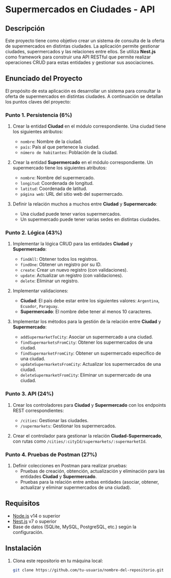 # Supermercados en Ciudades - API

## Descripción

Este proyecto tiene como objetivo crear un sistema de consulta de la oferta de supermercados en distintas ciudades. La aplicación permite gestionar ciudades, supermercados y las relaciones entre ellos. Se utiliza **Nest.js** como framework para construir una API RESTful que permite realizar operaciones CRUD para estas entidades y gestionar sus asociaciones.

## Enunciado del Proyecto

El propósito de esta aplicación es desarrollar un sistema para consultar la oferta de supermercados en distintas ciudades. A continuación se detallan los puntos claves del proyecto:

### Punto 1. Persistencia (6%)

1. Crear la entidad **Ciudad** en el módulo correspondiente. Una ciudad tiene los siguientes atributos:
   - `nombre`: Nombre de la ciudad.
   - `país`: País al que pertenece la ciudad.
   - `número de habitantes`: Población de la ciudad.

2. Crear la entidad **Supermercado** en el módulo correspondiente. Un supermercado tiene los siguientes atributos:
   - `nombre`: Nombre del supermercado.
   - `longitud`: Coordenada de longitud.
   - `latitud`: Coordenada de latitud.
   - `página web`: URL del sitio web del supermercado.

3. Definir la relación muchos a muchos entre **Ciudad** y **Supermercado**:
   - Una ciudad puede tener varios supermercados.
   - Un supermercado puede tener varias sedes en distintas ciudades.

### Punto 2. Lógica (43%)

1. Implementar la lógica CRUD para las entidades **Ciudad** y **Supermercado**:
   - `findAll`: Obtener todos los registros.
   - `findOne`: Obtener un registro por su ID.
   - `create`: Crear un nuevo registro (con validaciones).
   - `update`: Actualizar un registro (con validaciones).
   - `delete`: Eliminar un registro.

2. Implementar validaciones:
   - **Ciudad**: El país debe estar entre los siguientes valores: `Argentina`, `Ecuador`, `Paraguay`.
   - **Supermercado**: El nombre debe tener al menos 10 caracteres.

3. Implementar los métodos para la gestión de la relación entre **Ciudad** y **Supermercado**:
   - `addSupermarketToCity`: Asociar un supermercado a una ciudad.
   - `findSupermarketsFromCity`: Obtener los supermercados de una ciudad.
   - `findSupermarketFromCity`: Obtener un supermercado específico de una ciudad.
   - `updateSupermarketsFromCity`: Actualizar los supermercados de una ciudad.
   - `deleteSupermarketFromCity`: Eliminar un supermercado de una ciudad.

### Punto 3. API (24%)

1. Crear los controladores para **Ciudad** y **Supermercado** con los endpoints REST correspondientes:
   - `/cities`: Gestionar las ciudades.
   - `/supermarkets`: Gestionar los supermercados.

2. Crear el controlador para gestionar la relación **Ciudad-Supermercado**, con rutas como `/cities/:cityId/supermarkets/:supermarketId`.

### Punto 4. Pruebas de Postman (27%)

1. Definir colecciones en Postman para realizar pruebas:
   - Pruebas de creación, obtención, actualización y eliminación para las entidades **Ciudad** y **Supermercado**.
   - Pruebas para la relación entre ambas entidades (asociar, obtener, actualizar y eliminar supermercados de una ciudad).

## Requisitos

- [Node.js](https://nodejs.org/) v14 o superior
- [Nest.js](https://nestjs.com/) v7 o superior
- Base de datos (SQLite, MySQL, PostgreSQL, etc.) según la configuración.

## Instalación

1. Clona este repositorio en tu máquina local:

   ```bash
   git clone https://github.com/tu-usuario/nombre-del-repositorio.git



